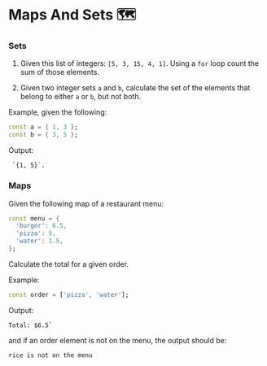 # Maps And Sets 🗺️

### Sets

1. Given this list of integers: `[5, 3, 15, 4, 1]`.
   Using a `for` loop count the sum of those elements.

2. Given two integer sets `a` and `b`, calculate the set of the elements that belong to either `a` or `b`, but not both.

Example, given the following:

```dart
const a = { 1, 3 };
const b = { 3, 5 };
```

Output:

```
 `{1, 5}`.
```

### Maps

Given the following map of a restaurant menu:

```dart
const menu = {
  'burger': 6.5,
  'pizza': 5,
  'water': 1.5,
};
```

Calculate the total for a given order.

Example:

```dart
const order = ['pizza', 'water'];
```

Output:

```
Total: $6.5`
```

and if an order element is not on the menu, the output should be:

```
rice is not on the menu
```
